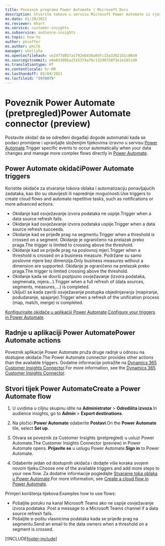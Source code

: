 ```yaml
---
title: Poveznik programa Power Automate | Microsoft Docs
description: Stvorite tokove u servisu Microsoft Power Automate iz rješenja Dynamics 365 Customer Insights.
ms.date: 01/20/2021
ms.reviewer: mhart
ms.service: customer-insights
ms.subservice: audience-insights
ms.topic: how-to
author: pkieffer
ms.author: philk
manager: shellyha
ms.openlocfilehash: ce2477d957a1792e0436a0dfc15a33621b1c89a9
ms.sourcegitcommit: e8e03309ba2515374a70c132d0758f3e1e1851d0
ms.translationtype: HT
ms.contentlocale: hr-HR
ms.lasthandoff: 05/04/2021
ms.locfileid: "5976079"
---
```

# <a name="power-automate-connector-preview"></a><span data-ttu-id="1b5d4-103">Poveznik Power Automate (pretpregled)</span><span class="sxs-lookup"><span data-stu-id="1b5d4-103">Power Automate connector (preview)</span></span>

<span data-ttu-id="1b5d4-104">Postavite okidač da se određeni događaji dogode automatski kada se podaci promijene i upravljajte složenijim tijekovima izravno u servisu [Power Automate](https://flow.microsoft.com/).</span><span class="sxs-lookup"><span data-stu-id="1b5d4-104">Trigger specific events to occur automatically when your data changes and manage more complex flows directly in [Power Automate](https://flow.microsoft.com/).</span></span>

## <a name="power-automate-triggers"></a><span data-ttu-id="1b5d4-105">Power Automate okidači</span><span class="sxs-lookup"><span data-stu-id="1b5d4-105">Power Automate triggers</span></span>

<span data-ttu-id="1b5d4-106">Koristite okidače za stvaranje tokova oblaka i automatizaciju ponavljajućih zadataka, kao što su obavijesti ili naprednije mogućnosti.</span><span class="sxs-lookup"><span data-stu-id="1b5d4-106">Use triggers to create cloud flows and automate repetitive tasks, such as notifications or more advanced actions.</span></span> 

- <span data-ttu-id="1b5d4-107">Okidanje kad osvježavanje izvora podataka ne uspije.</span><span class="sxs-lookup"><span data-stu-id="1b5d4-107">Trigger when a data source refresh fails.</span></span> 
- <span data-ttu-id="1b5d4-108">Okidanje kad osvježavanje izvora podataka uspije.</span><span class="sxs-lookup"><span data-stu-id="1b5d4-108">Trigger when a data source refresh succeeds.</span></span>
- <span data-ttu-id="1b5d4-109">Okidanje kad se prijeđe prag na segmentu.</span><span class="sxs-lookup"><span data-stu-id="1b5d4-109">Trigger when a threshold is crossed on a segment.</span></span> <span data-ttu-id="1b5d4-110">Okidanje je ograničeno na prelazak preko praga.</span><span class="sxs-lookup"><span data-stu-id="1b5d4-110">The trigger is limited to crossing above the threshold.</span></span>
- <span data-ttu-id="1b5d4-111">Okidanje kad se prijeđe prag na poslovnoj mjeri.</span><span class="sxs-lookup"><span data-stu-id="1b5d4-111">Trigger when a threshold is crossed on a business measure.</span></span> <span data-ttu-id="1b5d4-112">Podržane su samo poslovne mjere bez dimenzija.</span><span class="sxs-lookup"><span data-stu-id="1b5d4-112">Only business measures without a dimension are supported.</span></span> <span data-ttu-id="1b5d4-113">Okidanje je ograničeno na prelazak preko praga.</span><span class="sxs-lookup"><span data-stu-id="1b5d4-113">The trigger is limited crossing above the threshold.</span></span>
- <span data-ttu-id="1b5d4-114">Okidanje kada se dovrši poptpuno osvježavanje (izvora podataka, segmenata, mjera...).</span><span class="sxs-lookup"><span data-stu-id="1b5d4-114">Trigger when a full refresh of (data sources, segments, measures,...) is completed.</span></span>
- <span data-ttu-id="1b5d4-115">Uključi se kada završi osvježavanje postupka objedinjavanja (mapiranje, podudaranje, spajanje).</span><span class="sxs-lookup"><span data-stu-id="1b5d4-115">Trigger when a refresh of the unification process (map, match, merge) is completed.</span></span>

<span data-ttu-id="1b5d4-116">[Konfigurirajte okidače u aplikaciji Power Automate](https://flow.microsoft.com/connectors/shared_customerinsights/dynamics-365-customer-insights-connector/).</span><span class="sxs-lookup"><span data-stu-id="1b5d4-116">[Configure your triggers in Power Automate](https://flow.microsoft.com/connectors/shared_customerinsights/dynamics-365-customer-insights-connector/).</span></span>

## <a name="power-automate-actions"></a><span data-ttu-id="1b5d4-117">Radnje u aplikaciji Power Automate</span><span class="sxs-lookup"><span data-stu-id="1b5d4-117">Power Automate actions</span></span>
<span data-ttu-id="1b5d4-118">Poveznik aplikacije Power Automate pruža druge radnje u odnosu na dostupne okidače.</span><span class="sxs-lookup"><span data-stu-id="1b5d4-118">The Power Automate connector provides other actions than the available triggers.</span></span> <span data-ttu-id="1b5d4-119">Dodatne informacije potražite na [Dynamics 365 Customer Insights Connector](/connectors/customerinsights/).</span><span class="sxs-lookup"><span data-stu-id="1b5d4-119">For more information, see the [Dynamics 365 Customer Insights Connector](/connectors/customerinsights/).</span></span>

## <a name="create-a-power-automate-flow"></a><span data-ttu-id="1b5d4-120">Stvori tijek Power Automate</span><span class="sxs-lookup"><span data-stu-id="1b5d4-120">Create a Power Automate flow</span></span>

1. <span data-ttu-id="1b5d4-121">U uvidima u ciljnu skupinu idite na **Administrator** > **Odredišta izvoza**.</span><span class="sxs-lookup"><span data-stu-id="1b5d4-121">In audience insights, go to **Admin** > **Export destinations**.</span></span>

1. <span data-ttu-id="1b5d4-122">Na pločici **Power Automate** odaberite **Postavi**.</span><span class="sxs-lookup"><span data-stu-id="1b5d4-122">On the **Power Automate** tile, select **Set up**.</span></span>

1. <span data-ttu-id="1b5d4-123">Otvara se poveznik za Customer Insights (pretpregled) u usluzi Power Automate.</span><span class="sxs-lookup"><span data-stu-id="1b5d4-123">The Customer Insights Connector (preview) in Power Automate opens.</span></span> <span data-ttu-id="1b5d4-124">**Prijavite se** u uslugu Power Automate.</span><span class="sxs-lookup"><span data-stu-id="1b5d4-124">**Sign in** to Power Automate.</span></span>

1. <span data-ttu-id="1b5d4-125">Odaberite jedan od dostupnih okidača i dodajte više koraka svojem novom tijeku.</span><span class="sxs-lookup"><span data-stu-id="1b5d4-125">Choose one of the available triggers and add more steps to your new flow.</span></span> <span data-ttu-id="1b5d4-126">Za dodatne informacije pogledajte [Stvaranje toka oblaka u Power Automate](/power-automate/get-started-logic-flow).</span><span class="sxs-lookup"><span data-stu-id="1b5d4-126">For more information, see [Create a cloud flow in Power Automate](/power-automate/get-started-logic-flow).</span></span>

<span data-ttu-id="1b5d4-127">Primjeri korištenja tijekova:</span><span class="sxs-lookup"><span data-stu-id="1b5d4-127">Examples how to use flows:</span></span> 
- <span data-ttu-id="1b5d4-128">Pošaljite poruku na kanal Microsoft Teams ako ne uspije osvježavanje izvora podataka .</span><span class="sxs-lookup"><span data-stu-id="1b5d4-128">Post a message to a Microsoft Teams channel if a data source refresh fails.</span></span> 
- <span data-ttu-id="1b5d4-129">Pošaljite e-poštu vlasnicima podataka kada se prijeđe prag na segmentu.</span><span class="sxs-lookup"><span data-stu-id="1b5d4-129">Send an email to the data owners when a threshold on a segment is crossed.</span></span>



[!INCLUDE[footer-include](../includes/footer-banner.md)]
